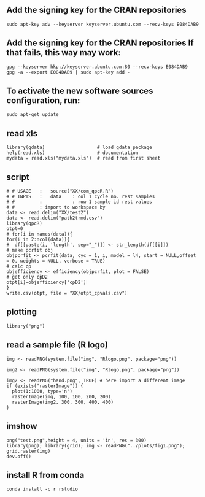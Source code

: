 ## Add the signing key for the CRAN repositories 
    
    sudo apt-key adv --keyserver keyserver.ubuntu.com --recv-keys E084DAB9

## Add the signing key for the CRAN repositories If that fails, this way may work:

    gpg --keyserver hkp://keyserver.ubuntu.com:80 --recv-keys E084DAB9
    gpg -a --export E084DAB9 | sudo apt-key add -

## To activate the new software sources configuration, run:

    sudo apt-get update

## read xls

    library(gdata)                   # load gdata package 
    help(read.xls)                   # documentation 
    mydata = read.xls("mydata.xls")  # read from first sheet

## script

    # # USAGE	:	source("XX/com_qpcR.R")
    # # INPTS	:	data 	: col 1 cycle no. rest samples
    # # 		:			: row 1 sample id rest values 
    # # 		: import to workspace by 
    data <- read.delim("XX/test2")
    data <- read.delim("path2trmd.csv")
    library(qpcR)
    otpt=0
    # for(i in names(data)){
    for(i in 2:ncol(data)){
    #  df[[paste(i, 'length', sep="_")]] <- str_length(df[[i]])
    # make pcrfit obj
    objpcrfit <- pcrfit(data, cyc = 1, i, model = l4, start = NULL,offset = 0, weights = NULL, verbose = TRUE)
    # calc cp
    objefficiency <- efficiency(objpcrfit, plot = FALSE)
    # get only cpD2 
    otpt[i]=objefficiency['cpD2']
    }
    write.csv(otpt, file = "XX/otpt_cpvals.csv")

## plotting

    library("png")

## read a sample file (R logo)

    img <- readPNG(system.file("img", "Rlogo.png", package="png"))

    img2 <- readPNG(system.file("img", "Rlogo.png", package="png"))
    
    img2 <- readPNG("hand.png", TRUE) # here import a different image 
    if (exists("rasterImage")) { 
      plot(1:1000, type='n')
      rasterImage(img, 100, 100, 200, 200)
      rasterImage(img2, 300, 300, 400, 400)
    }

## imshow

    png("test.png",height = 4, units = 'in', res = 300)
    library(png); library(grid); img <- readPNG("../plots/fig1.png");  grid.raster(img)
    dev.off()
    
## install R from conda

    conda install -c r rstudio
